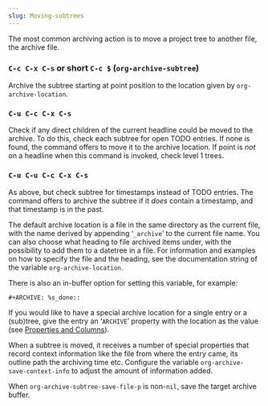 ```yaml
---
slug: Moving-subtrees
---
```


The most common archiving action is to move a project tree to another file, the archive file.

### `C-c C-x C-s` or short `C-c $` (`org-archive-subtree`)

Archive the subtree starting at point position to the location given by `org-archive-location`.

### `C-u C-c C-x C-s`

Check if any direct children of the current headline could be moved to the archive. To do this, check each subtree for open TODO entries. If none is found, the command offers to move it to the archive location. If point is *not* on a headline when this command is invoked, check level 1 trees.

### `C-u C-u C-c C-x C-s`

As above, but check subtree for timestamps instead of TODO entries. The command offers to archive the subtree if it *does* contain a timestamp, and that timestamp is in the past.

The default archive location is a file in the same directory as the current file, with the name derived by appending ‘`_archive`’ to the current file name. You can also choose what heading to file archived items under, with the possibility to add them to a datetree in a file. For information and examples on how to specify the file and the heading, see the documentation string of the variable `org-archive-location`.

There is also an in-buffer option for setting this variable, for example:

```lisp
#+ARCHIVE: %s_done::
```

If you would like to have a special archive location for a single entry or a (sub)tree, give the entry an ‘`ARCHIVE`’ property with the location as the value (see [Properties and Columns](/docs/org/Properties-and-Columns)).

When a subtree is moved, it receives a number of special properties that record context information like the file from where the entry came, its outline path the archiving time etc. Configure the variable `org-archive-save-context-info` to adjust the amount of information added.

When `org-archive-subtree-save-file-p` is non-`nil`, save the target archive buffer.
